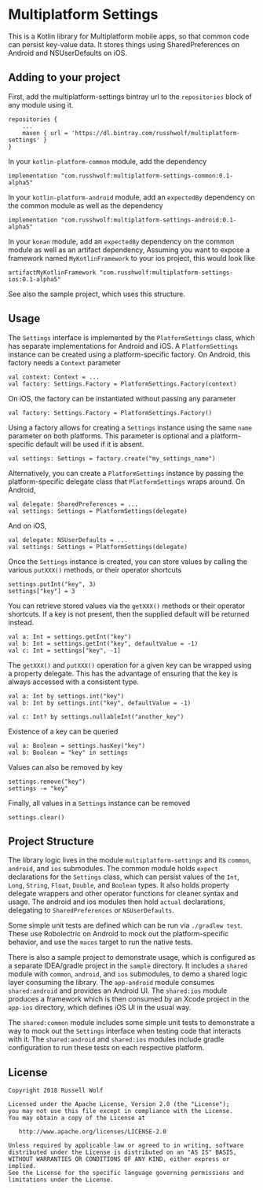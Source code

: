 # Multiplatform Settings

This is a Kotlin library for Multiplatform mobile apps, so that common code can persist key-value data. It stores things using SharedPreferences on Android and NSUserDefaults on iOS. 

## Adding to your project
First, add the multiplatform-settings bintray url to the `repositories` block of any module using it.

    repositories {
        ...
        maven { url = 'https://dl.bintray.com/russhwolf/multiplatform-settings' }
    }

In your `kotlin-platform-common` module, add the dependency

    implementation "com.russhwolf:multiplatform-settings-common:0.1-alpha5"
    
In your `kotlin-platform-android` module, add an `expectedBy` dependency on the common module as well as the dependency

    implementation "com.russhwolf:multiplatform-settings-android:0.1-alpha5"
    
In your `konan` module, add an `expectedBy` dependency on the common module as well as an artifact dependency, Assuming you want to expose a framework named `MyKotlinFramework` to your ios project, this would look like

    artifactMyKotlinFramework "com.russhwolf:multiplatform-settings-ios:0.1-alpha5"

See also the sample project, which uses this structure.

## Usage

The `Settings` interface is implemented by the `PlatformSettings` class, which has separate implementations for Android and iOS. A `PlatformSettings` instance can be created using a platform-specific factory. On Android, this factory needs a `Context` parameter

    val context: Context = ...
    val factory: Settings.Factory = PlatformSettings.Factory(context)
    
On iOS, the factory can be instantiated without passing any parameter

    val factory: Settings.Factory = PlatformSettings.Factory()
    
Using a factory allows for creating a `Settings` instance using the same `name` parameter on both platforms. This parameter is optional and a platform-specific default will be used if it is absent.

    val settings: Settings = factory.create("my_settings_name")

Alternatively, you can create a `PlatformSettings` instance by passing the platform-specific delegate class that `PlatformSettings` wraps around. On Android, 

    val delegate: SharedPreferences = ...
    val settings: Settings = PlatformSettings(delegate)
    
And on iOS,

    val delegate: NSUserDefaults = ...
    val settings: Settings = PlatformSettings(delegate)    
    
Once the `Settings` instance is created, you can store values by calling the various `putXXX()` methods, or their operator shortcuts

    settings.putInt("key", 3)
    settings["key"] = 3
    
You can retrieve stored values via the `getXXX()` methods or their operator shortcuts. If a key is not present, then the supplied default will be returned instead.

    val a: Int = settings.getInt("key")
    val b: Int = settings.getInt("key", defaultValue = -1) 
    val c: Int = settings["key", -1]
    
The `getXXX()` and `putXXX()` operation for a given key can be wrapped using a property delegate. This has the advantage of ensuring that the key is always accessed with a consistent type.

    val a: Int by settings.int("key")
    val b: Int by settings.int("key", defaultValue = -1)
    
    val c: Int? by settings.nullableInt("another_key")
    
Existence of a key can be queried
     
    val a: Boolean = settings.hasKey("key")
    val b: Boolean = "key" in settings
     
 Values can also be removed by key
  
    settings.remove("key")
    settings -= "key"  
  
 Finally, all values in a `Settings` instance can be removed
      
    settings.clear()

## Project Structure
The library logic lives in the module `multiplatform-settings` and its `common`, `android`, and `ios` submodules. The common module holds `expect` declarations for the `Settings` class, which can persist values of the `Int`, `Long`, `String`, `Float`, `Double`, and `Boolean` types. It also holds property delegate wrappers and other operator functions for cleaner syntax and usage. The android and ios modules then hold `actual` declarations, delegating to `SharedPreferences` or `NSUserDefaults`.

Some simple unit tests are defined which can be run via `./gradlew test`. These use Robolectric on Android to mock out the platform-specific behavior, and use the `macos` target to run the native tests.

There is also a sample project to demonstrate usage, which is configured as a separate IDEA/gradle project in the `sample` directory. It includes a `shared` module with `common`, `android`, and `ios` submodules, to demo a shared logic layer consuming the library. The `app-android` module consumes `shared:android` and provides an Android UI. The `shared:ios` module produces a framework which is then consumed by an Xcode project in the `app-ios` directory, which defines iOS UI in the usual way.
 
 The `shared:common` module includes some simple unit tests to demonstrate a way to mock out the `Settings` interface when testing code that interacts with it. The `shared:android` and `shared:ios` modules include gradle configuration to run these tests on each respective platform.

## License
        
    Copyright 2018 Russell Wolf
    
    Licensed under the Apache License, Version 2.0 (the "License");
    you may not use this file except in compliance with the License.
    You may obtain a copy of the License at
    
       http://www.apache.org/licenses/LICENSE-2.0
    
    Unless required by applicable law or agreed to in writing, software
    distributed under the License is distributed on an "AS IS" BASIS,
    WITHOUT WARRANTIES OR CONDITIONS OF ANY KIND, either express or implied.
    See the License for the specific language governing permissions and
    limitations under the License.
